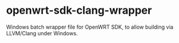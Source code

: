 # openwrt-sdk-clang-wrapper
Windows batch wrapper file for OpenWRT SDK, to allow building via LLVM/Clang under Windows. 
